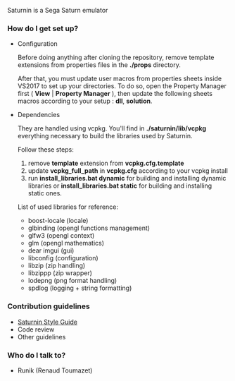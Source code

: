 Saturnin is a Sega Saturn emulator

### How do I get set up? ###

* Configuration
	
	Before doing anything after cloning the repository, remove template extensions from properties files in the **./props** directory.

    After that, you must update user macros from properties sheets inside VS2017 to set up your directories. To do so, open the Property Manager first 
    ( **View** | **Property Manager** ), then update the following sheets macros according to your setup : **dll**, **solution**.

* Dependencies 

    They are handled using vcpkg. You'll find in **./saturnin/lib/vcpkg** everything necessary to build the libraries used by Saturnin.
    
    Follow these steps:
    
    1. remove **template** extension from **vcpkg.cfg.template**
    1. update **vcpkg_full_path** in **vcpkg.cfg** according to your vcpkg install
    1. run **install_libraries.bat dynamic** for building and installing dynamic libraries or **install_libraries.bat static** for building and installing static ones.
    
    List of used libraries for reference:
    
    * boost-locale (locale)
    * glbinding (opengl functions management)
    * glfw3 (opengl context)
    * glm (opengl mathematics)
    * dear imgui (gui)
    * libconfig (configuration)
    * libzip (zip handling)
    * libzippp (zip wrapper)
    * lodepng (png format handling)
    * spdlog (logging + string formatting)

### Contribution guidelines ###

* [Saturnin Style Guide](https://bitbucket.org/Runik/saturnin-vs2017/wiki/Saturnin%20Style%20Guide)
* Code review
* Other guidelines

### Who do I talk to? ###

* Runik (Renaud Toumazet)
